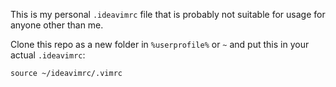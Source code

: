 This is my personal `.ideavimrc` file that is probably not suitable for usage for anyone other than me.

Clone this repo as a new folder in `%userprofile%` or `~` and put this in your actual `.ideavimrc`:

```.vimrc
source ~/ideavimrc/.vimrc
```
